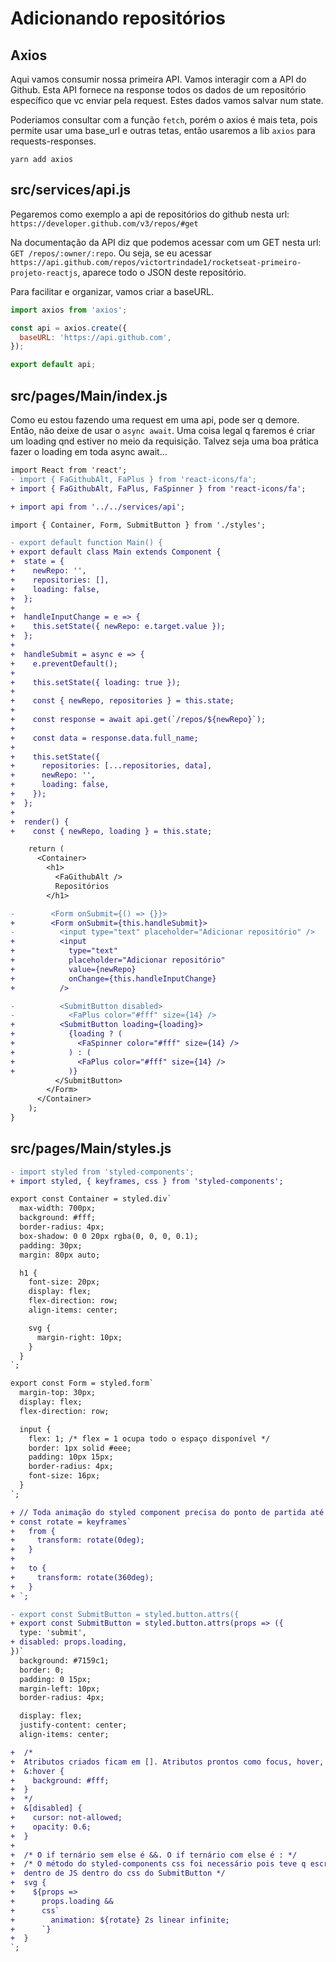 # Adicionando repositórios

## Axios

Aqui vamos consumir nossa primeira API. Vamos interagir com a API do Github.
Esta API fornece na response todos os dados de um repositório específico que vc
enviar pela request. Estes dados vamos salvar num state.

Poderiamos consultar com a função `fetch`, porém o axios é mais teta, pois
permite usar uma base_url e outras tetas, então usaremos a lib `axios` para
requests-responses.

`yarn add axios`

## src/services/api.js

Pegaremos como exemplo a api de repositórios do github nesta url:
`https://developer.github.com/v3/repos/#get`

Na documentação da API diz que podemos acessar com um GET nesta url:
`GET /repos/:owner/:repo`. Ou seja, se eu acessar
`https://api.github.com/repos/victortrindade1/rocketseat-primeiro-projeto-reactjs`,
aparece todo o JSON deste repositório.

Para facilitar e organizar, vamos criar a baseURL.

```javascript
import axios from 'axios';

const api = axios.create({
  baseURL: 'https://api.github.com',
});

export default api;
```

## src/pages/Main/index.js

Como eu estou fazendo uma request em uma api, pode ser q demore. Então, não
deixe de usar o `async await`. Uma coisa legal q faremos é criar um loading qnd
estiver no meio da requisição. Talvez seja uma boa prática fazer o loading em
toda async await...

```diff
import React from 'react';
- import { FaGithubAlt, FaPlus } from 'react-icons/fa';
+ import { FaGithubAlt, FaPlus, FaSpinner } from 'react-icons/fa';

+ import api from '../../services/api';

import { Container, Form, SubmitButton } from './styles';

- export default function Main() {
+ export default class Main extends Component {
+  state = {
+    newRepo: '',
+    repositories: [],
+    loading: false,
+  };
+
+  handleInputChange = e => {
+    this.setState({ newRepo: e.target.value });
+  };
+
+  handleSubmit = async e => {
+    e.preventDefault();
+
+    this.setState({ loading: true });
+
+    const { newRepo, repositories } = this.state;
+
+    const response = await api.get(`/repos/${newRepo}`);
+
+    const data = response.data.full_name;
+
+    this.setState({
+      repositories: [...repositories, data],
+      newRepo: '',
+      loading: false,
+    });
+  };
+
+  render() {
+    const { newRepo, loading } = this.state;

    return (
      <Container>
        <h1>
          <FaGithubAlt />
          Repositórios
        </h1>

-        <Form onSubmit={() => {}}>
+        <Form onSubmit={this.handleSubmit}>
-          <input type="text" placeholder="Adicionar repositório" />
+          <input
+            type="text"
+            placeholder="Adicionar repositório"
+            value={newRepo}
+            onChange={this.handleInputChange}
+          />

-          <SubmitButton disabled>
-            <FaPlus color="#fff" size={14} />
+          <SubmitButton loading={loading}>
+            {loading ? (
+              <FaSpinner color="#fff" size={14} />
+            ) : (
+              <FaPlus color="#fff" size={14} />
+            )}
          </SubmitButton>
        </Form>
      </Container>
    );
}
```

## src/pages/Main/styles.js

```diff
- import styled from 'styled-components';
+ import styled, { keyframes, css } from 'styled-components';

export const Container = styled.div`
  max-width: 700px;
  background: #fff;
  border-radius: 4px;
  box-shadow: 0 0 20px rgba(0, 0, 0, 0.1);
  padding: 30px;
  margin: 80px auto;

  h1 {
    font-size: 20px;
    display: flex;
    flex-direction: row;
    align-items: center;

    svg {
      margin-right: 10px;
    }
  }
`;

export const Form = styled.form`
  margin-top: 30px;
  display: flex;
  flex-direction: row;

  input {
    flex: 1; /* flex = 1 ocupa todo o espaço disponível */
    border: 1px solid #eee;
    padding: 10px 15px;
    border-radius: 4px;
    font-size: 16px;
  }
`;

+ // Toda animação do styled component precisa do ponto de partida até ponto de chegada
+ const rotate = keyframes`
+   from {
+     transform: rotate(0deg);
+   }
+
+   to {
+     transform: rotate(360deg);
+   }
+ `;

- export const SubmitButton = styled.button.attrs({
+ export const SubmitButton = styled.button.attrs(props => ({
  type: 'submit',
+ disabled: props.loading,
})`
  background: #7159c1;
  border: 0;
  padding: 0 15px;
  margin-left: 10px;
  border-radius: 4px;

  display: flex;
  justify-content: center;
  align-items: center;

+  /*
+  Atributos criados ficam em []. Atributos prontos como focus, hover, ficam sem []
+  &:hover {
+    background: #fff;
+  }
+  */
+  &[disabled] {
+    cursor: not-allowed;
+    opacity: 0.6;
+  }
+
+  /* O if ternário sem else é &&. O if ternário com else é : */
+  /* O método do styled-components css foi necessário pois teve q escrever css
+  dentro de JS dentro do css do SubmitButton */
+  svg {
+    ${props =>
+      props.loading &&
+      css`
+        animation: ${rotate} 2s linear infinite;
+      `}
+  }
`;
```
